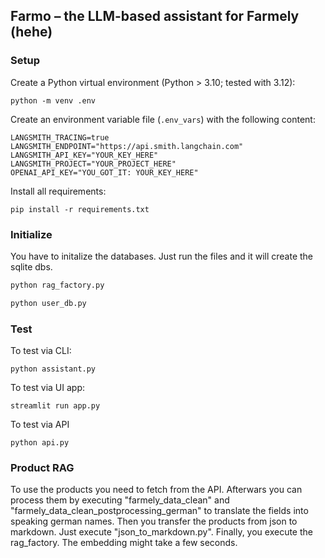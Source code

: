 ## Farmo – the LLM-based assistant for Farmely (hehe)

### Setup

Create a Python virtual environment (Python > 3.10; tested with 3.12):

```shell
python -m venv .env
```

Create an environment variable file (`.env_vars`) with the following content:

```
LANGSMITH_TRACING=true
LANGSMITH_ENDPOINT="https://api.smith.langchain.com"
LANGSMITH_API_KEY="YOUR_KEY_HERE"
LANGSMITH_PROJECT="YOUR_PROJECT_HERE"
OPENAI_API_KEY="YOU_GOT_IT: YOUR_KEY_HERE"
```

Install all requirements:

```shell
pip install -r requirements.txt
```

### Initialize

You have to initalize the databases. Just run the files and it will create the sqlite dbs.

```python
python rag_factory.py
```
```python
python user_db.py
```


### Test

To test via CLI:

```shell
python assistant.py
```

To test via UI app:

```shell
streamlit run app.py
```

To test via API
```shell
python api.py
```

### Product RAG
To use the products you need to fetch from the API. Afterwars you can process them by executing "farmely_data_clean" and "farmely_data_clean_postprocessing_german" to translate the fields into speaking german names. Then you transfer the products from json to markdown. Just execute "json_to_markdown.py". Finally, you execute the rag_factory. The embedding might take a few seconds.
